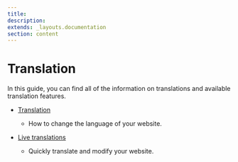 ```yaml
---
title:
description:
extends: _layouts.documentation
section: content
---
```


# Translation

In this guide, you can find all of the information on translations and available translation features.


*   [Translation](Translation-change-language-of-the-site.md)
      -    How to change the language of your website.

*   [Live translations](Translation-live-translation.md)
    -    Quickly translate and modify your website.


 
